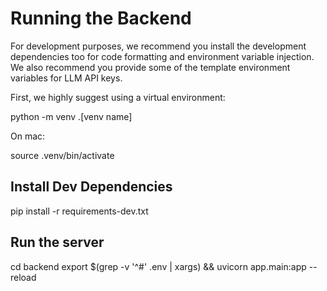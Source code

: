 # Running the Backend

For development purposes, we recommend you install the development dependencies too for code formatting and environment variable injection. We also recommend you provide some of the template environment variables for LLM API keys.

First, we highly suggest using a virtual environment:

python -m venv .[venv name]

On mac:

source .venv/bin/activate

## Install Dev Dependencies

pip install -r requirements-dev.txt

## Run the server

cd backend
export $(grep -v '^#' .env | xargs) && uvicorn app.main:app --reload
